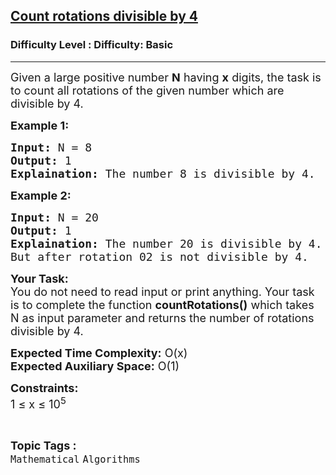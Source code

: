 <h2><a href="https://www.geeksforgeeks.org/problems/count-rotations-divisible-by-43523/1?page=31&difficulty=Basic&status=unsolved,attempted&sortBy=accuracy">Count rotations divisible by 4</a></h2><h3>Difficulty Level : Difficulty: Basic</h3><hr><div class="problems_problem_content__Xm_eO"><p><span style="font-size:18px">Given a large positive number <strong>N</strong> having <strong>x</strong> digits, the task is to&nbsp;count all rotations of the given number which are divisible by 4.</span></p>

<p><strong><span style="font-size:18px">Example 1:</span></strong></p>

<pre><span style="font-size:18px"><strong>Input:</strong> N = 8
<strong>Output:</strong> 1
<strong>Explaination:</strong> The number 8 is divisible by 4.</span></pre>

<p><strong><span style="font-size:18px">Example 2:</span></strong></p>

<pre><span style="font-size:18px"><strong>Input:</strong> N = 20
<strong>Output:</strong> 1
<strong>Explaination:</strong> The number 20 is divisible by 4. 
But after rotation 02 is not divisible by 4.</span></pre>

<p><span style="font-size:18px"><strong>Your Task:</strong><br>
You do not need to read input or print anything. Your task is to complete the function <strong>countRotations()</strong> which takes N as input parameter and returns the number of rotations divisible by 4.</span></p>

<p><span style="font-size:18px"><strong>Expected Time Complexity:</strong> O(x)<br>
<strong>Expected Auxiliary Space:</strong> O(1)</span></p>

<p><span style="font-size:18px"><strong>Constraints:</strong><br>
1 ≤ x ≤ 10<sup>5</sup></span></p>
</div><br><p><span style=font-size:18px><strong>Topic Tags : </strong><br><code>Mathematical</code>&nbsp;<code>Algorithms</code>&nbsp;